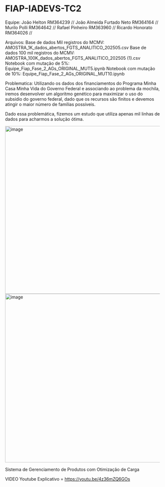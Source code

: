 # FIAP-IADEVS-TC2

Equipe: João Helton RM364239
// João Almeida Furtado Neto RM364164 // 
Murilo Polli RM364642 // 
Rafael Pinheiro RM363960 // 
Ricardo Honorato RM364026 //

Arquivos:
  Base de dados Mil registros do MCMV: AMOSTRA_1K_dados_abertos_FGTS_ANALITICO_202505.csv
  Base de dados 100 mil registros do MCMV: AMOSTRA_100K_dados_abertos_FGTS_ANALITICO_202505 (1).csv
  Notebook com mutação de 5%: Equipe_Fiap_Fase_2_AGs_ORIGINAL_MUT5.ipynb
  Notebook com mutação de 10%: Equipe_Fiap_Fase_2_AGs_ORIGINAL_MUT10.ipynb

Problematica:
  Utilizando os dados dos financiamentos do Programa Minha Casa Minha Vida do Governo Federal e associando ao problema da mochila, iremos desenvolver um algoritmo genético para maximizar o uso do subsidio do governo federal, dado que os recursos são finitos e devemos atingir o maior número de famílias possíveis.

  Dado essa problemática, fizemos um estudo que utiliza apenas mil linhas de dados para acharmos a solução ótima.



  <img width="1135" height="544" alt="image" src="https://github.com/user-attachments/assets/c82ef08a-0520-44ec-9481-f35182d0db81" />


  <img width="1138" height="547" alt="image" src="https://github.com/user-attachments/assets/24c2b96a-e57e-462a-abf6-8f7b7c5ce924" />


  



Sistema de Gerenciamento de Produtos com Otimização de Carga


VIDEO Youtube Explicativo = https://youtu.be/4z36mZQ6GOs

